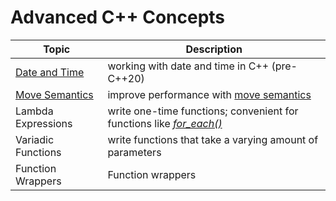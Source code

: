 # Advanced C++ Concepts

| Topic | Description |
| ----- | ----------- |
| [Date and Time](https://github.com/EthanC2/Notes-and-Writeups/blob/main/C%2B%2B/Advanced/Date%20and%20Time.md) | working with date and time in C++ (pre-C++20) |
| [Move Semantics](https://github.com/EthanC2/Notes-and-Writeups/blob/main/C%2B%2B/Advanced/Move%20Semantics.md) | improve performance with [move semantics](https://mbevin.wordpress.com/2012/11/20/move-semantics/)  |
| Lambda Expressions | write one-time functions; convenient for functions like [_for\_each()_](https://en.cppreference.com/w/cpp/algorithm/for_each) |
| Variadic Functions | write functions that take a varying amount of parameters |
| Function Wrappers | Function wrappers |
